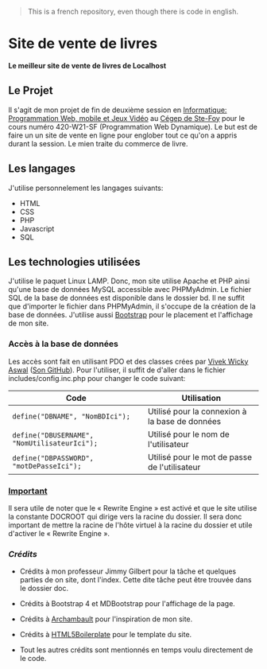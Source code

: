 > This is a french repository, even though there is code in english.

# Site de vente de livres

**Le meilleur site de vente de livres de Localhost**

## Le Projet

Il s'agit de mon projet de fin de deuxième session en [Informatique: Programmation Web, mobile et Jeux Vidéo](https://www.cegep-ste-foy.qc.ca/programmes/programmes-techniques/techniques-de-linformatique-programmation-web-mobile-et-jeux-video/) au [Cégep de Ste-Foy](https://www.cegep-ste-foy.qc.ca/accueil/?gclid=CjwKCAjwtqj2BRBYEiwAqfzur5-iSSJ7dGl-0ErznEIRJPEvBGiGYSJAYBPCHuEff3ALDJBbVpiybhoCv1gQAvD_BwE) pour le cours numéro 420-W21-SF (Programmation Web Dynamique). Le but est de faire un un site de vente en ligne pour englober tout ce qu'on a appris durant la session. Le mien traite du commerce de livre.

## Les langages

J'utilise personnelement les langages suivants:

- HTML
- CSS
- PHP
- Javascript
- SQL

## Les technologies utilisées

J'utilise le paquet Linux LAMP. Donc, mon site utilise Apache et PHP ainsi qu'une base de données MySQL accessible avec PHPMyAdmin. Le fichier SQL de la base de données est disponible dans le dossier bd. Il ne suffit que d'importer le fichier dans PHPMyAdmin, il s'occupe de la création de la base de données. J'utilise aussi [Bootstrap](https://getbootstrap.com/) pour le placement et l'affichage de mon site.

### Accès à la base de données

Les accès sont fait en utilisant PDO et des classes crées par [Vivek Wicky Aswal](https://twitter.com/#!/VivekWickyAswal) ([Son GitHub](https://github.com/wickyaswal/PHP-MySQL-PDO-Database-Class)). Pour l'utiliser, il suffit de d'aller dans le fichier includes/config.inc.php pour changer le code suivant:

| Code                                         | Utilisation                                    |
| -------------------------------------------- | ---------------------------------------------- |
| `define("DBNAME", "NomBDIci");`              | Utilisé pour la connexion à la base de données |
| `define("DBUSERNAME", "NomUtilisateurIci");` | Utilisé pour le nom de l'utilisateur           |
| `define("DBPASSWORD", "motDePasseIci");`     | Utilisé pour le mot de passe de l'utilisateur  |

### <ins> Important </ins>

Il sera utile de noter que le « Rewrite Engine » est activé et que le site utilise la constante DOCROOT qui dirige vers la racine du dossier. Il sera donc important de mettre la racine de l'hôte virtuel à la racine du dossier et utile d'activer le « Rewrite Engine ».

### _Crédits_

- Crédits à mon professeur Jimmy Gilbert pour la tâche et quelques parties de on site, dont l'index. Cette dite tâche peut être trouvée dans le dossier doc.

- Crédits à Bootstrap 4 et MDBootstrap pour l'affichage de la page.

- Crédits à [Archambault](https://www.archambault.ca/) pour l'inspiration de mon site.

- Crédits à [HTML5Boilerplate](https://html5boilerplate.com/) pour le template du site.

- Tout les autres crédits sont mentionnés en temps voulu directement de le code.
